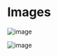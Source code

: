 # Images

![image](https://user-images.githubusercontent.com/1273137/149624795-b2f5c9de-b26d-4b6a-bece-63f45f4ea5e1.png)

![image](https://user-images.githubusercontent.com/1273137/149624879-d3461d0d-c783-404a-a2a4-24d6a21089d2.png)
